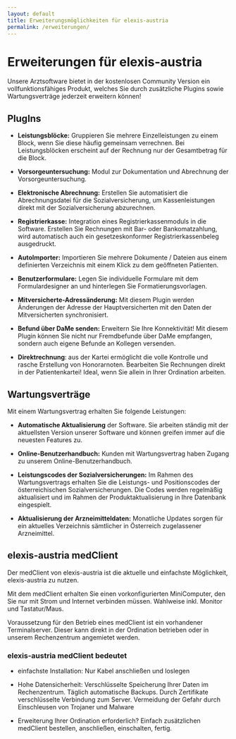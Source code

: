```yaml
---
layout: default
title: Erweiterungsmöglichkeiten für elexis-austria
permalink: /erweiterungen/
---
```


# Erweiterungen für elexis-austria

Unsere Arztsoftware bietet in der kostenlosen Community Version ein vollfunktionsfähiges Produkt, welches Sie durch zusätzliche Plugins sowie Wartungsverträge jederzeit erweitern können!

## PlugIns

 - __Leistungsblöcke:__ Gruppieren Sie mehrere Einzelleistungen zu einem Block, wenn Sie diese häufig gemeinsam verrechnen. Bei Leistungsblöcken erscheint auf der Rechnung nur der Gesamtbetrag für die Block.

 - __Vorsorgeuntersuchung:__ Modul zur Dokumentation und Abrechnung der Vorsorgeuntersuchung.

 - __Elektronische Abrechnung:__ Erstellen Sie automatisiert die Abrechnungsdatei für die Sozialversicherung, um Kassenleistungen direkt mit der Sozialversicherung abzurechnen.

  - __Registrierkasse:__ Integration eines Registrierkassenmoduls in die Software. Erstellen Sie Rechnungen mit Bar- oder Bankomatzahlung, wird automatisch auch ein gesetzeskonformer Registrierkassenbeleg ausgedruckt.

 - __AutoImporter:__ Importieren Sie mehrere Dokumente / Dateien aus einem definierten Verzeichnis mit einem Klick zu dem geöffneten Patienten.

 - __Benutzerformulare:__ Legen Sie individuelle Formulare mit dem Formulardesigner an und hinterlegen Sie Formatierungsvorlagen.

 - __Mitversicherte-Adressänderung:__ Mit diesem Plugin werden Änderungen der Adresse der Hauptversicherten mit den Daten der Mitversicherten synchronisiert.

 - __Befund über DaMe senden:__ Erweitern Sie Ihre Konnektivität! Mit diesem Plugin können Sie nicht nur Fremdbefunde über DaMe empfangen, sondern auch eigene Befunde an Kollegen versenden.

 - __Direktrechnung__: aus der Kartei ermöglicht die volle Kontrolle und rasche Erstellung von Honorarnoten. Bearbeiten Sie Rechnungen direkt in der Patientenkartei! Ideal, wenn Sie allein in Ihrer Ordination arbeiten.

## Wartungsverträge

Mit einem Wartungsvertrag erhalten Sie folgende Leistungen:

 - __Automatische Aktualisierung__ der Software. Sie arbeiten ständig mit der aktuellsten Version unserer Software und können greifen immer auf die neuesten Features zu.

 - __Online-Benutzerhandbuch:__ Kunden mit Wartungsvertrag haben Zugang zu unserem Online-Benutzerhandbuch.

 - __Leistungscodes der Sozialversicherungen:__ Im Rahmen des Wartungsvertrags erhalten Sie die Leistungs- und Positionscodes der österreichischen Sozialversicherungen. Die Codes werden regelmäßig aktualisiert und im Rahmen der Produktaktualisierung in Ihre Datenbank eingespielt.

 - __Aktualisierung der Arzneimitteldaten:__ Monatliche Updates sorgen für ein aktuelles Verzeichnis sämtlicher in Österreich zugelassener Arzneimittel.

## elexis-austria medClient

Der medClient von elexis-austria ist die aktuelle und einfachste Möglichkeit, elexis-austria zu nutzen.

Mit dem medClient erhalten Sie einen vorkonfigurierten MiniComputer, den Sie nur mit Strom und Internet verbinden müssen. Wahlweise inkl. Monitor und Tastatur/Maus.

Voraussetzung für den Betrieb eines medClient ist ein vorhandener Terminalserver. Dieser kann direkt in der Ordination betrieben oder in unserem Rechenzentrum angemietet werden.

### elexis-austria medClient bedeutet

 - einfachste Installation: Nur Kabel anschließen und loslegen

 - Hohe Datensicherheit: Verschlüsselte Speicherung Ihrer Daten im Rechenzentrum. Täglich automatische Backups. Durch Zertifikate verschlüsselte Verbindung zum Server. Vermeidung der Gefahr durch Einschleusen von Trojaner und Malware

 - Erweiterung Ihrer Ordination erforderlich? Einfach zusätzlichen medClient bestellen, anschließen, einschalten, fertig.
